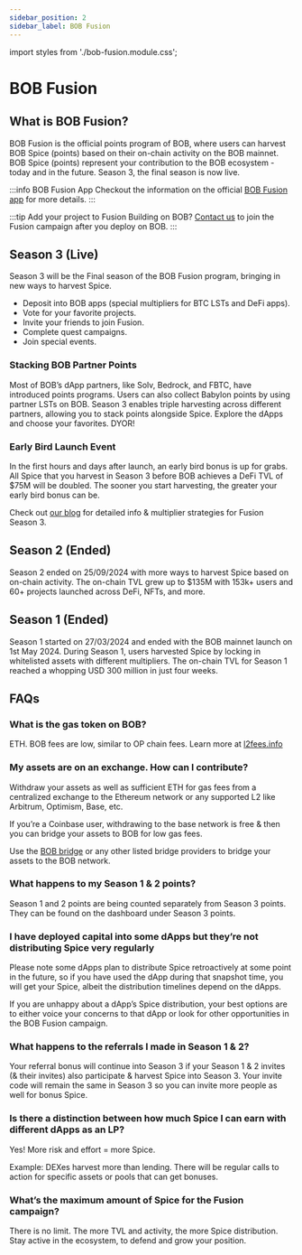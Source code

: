 ```yaml
---
sidebar_position: 2
sidebar_label: BOB Fusion
---
```


import styles from './bob-fusion.module.css';

# BOB Fusion

## What is BOB Fusion?

BOB Fusion is the official points program of BOB, where users can harvest BOB Spice (points) based on their on-chain activity on the BOB mainnet. BOB Spice (points) represent your contribution to the BOB ecosystem - today and in the future. Season 3, the final season is now live.

:::info BOB Fusion App
Checkout the information on the official [BOB Fusion app](https://app.gobob.xyz/fusion?tab=info) for more details.
:::

:::tip Add your project to Fusion
Building on BOB? [Contact us](https://forms.gle/EKYmrAhPsyiQ3ua57) to join the Fusion campaign after you deploy on BOB.
:::

## Season 3 (Live)

Season 3 will be the Final season of the BOB Fusion program, bringing in new ways to harvest Spice.

- Deposit into BOB apps (special multipliers for BTC LSTs and DeFi apps).
- Vote for your favorite projects.
- Invite your friends to join Fusion.
- Complete quest campaigns.
- Join special events.

### Stacking BOB Partner Points

Most of BOB’s dApp partners, like Solv, Bedrock, and FBTC, have introduced points programs. Users can also collect Babylon points by using partner LSTs on BOB. Season 3 enables triple harvesting across different partners, allowing you to stack points alongside Spice. Explore the dApps and choose your favorites. DYOR!

### Early Bird Launch Event

In the first hours and days after launch, an early bird bonus is up for grabs. All Spice that you harvest in Season 3 before BOB achieves a DeFi TVL of $75M will be doubled. The sooner you start harvesting, the greater your early bird bonus can be.

Check out [our blog](https://blog.gobob.xyz/posts/bob-fusion-the-final-season) for detailed info & multiplier strategies for Fusion Season 3.

## Season 2 (Ended)

Season 2 ended on 25/09/2024 with more ways to harvest Spice based on on-chain activity. The on-chain TVL grew up to $135M with 153k+ users and 60+ projects launched across DeFi, NFTs, and more.

## Season 1 (Ended)

Season 1 started on 27/03/2024 and ended with the BOB mainnet launch on 1st May 2024. During Season 1, users harvested Spice by locking in whitelisted assets with different multipliers. The on-chain TVL for Season 1 reached a whopping USD 300 million in just four weeks.

## FAQs

### What is the gas token on BOB?

ETH. BOB fees are low, similar to OP chain fees. Learn more at [l2fees.info](https://l2fees.info/)

### My assets are on an exchange. How can I contribute?

Withdraw your assets as well as sufficient ETH for gas fees from a centralized exchange to the Ethereum network or any supported L2 like Arbitrum, Optimism, Base, etc.

If you’re a Coinbase user, withdrawing to the base network is free & then you can bridge your assets to BOB for low gas fees.

Use the [BOB bridge](https://app.gobob.xyz/bridge) or any other listed bridge providers to bridge your assets to the BOB network.

### What happens to my Season 1 & 2 points?

Season 1 and 2 points are being counted separately from Season 3 points. They can be found on the dashboard under Season 3 points.

### I have deployed capital into some dApps but they’re not distributing Spice very regularly

Please note some dApps plan to distribute Spice retroactively at some point in the future, so if you have used the dApp during that snapshot time, you will get your Spice, albeit the distribution timelines depend on the dApps.

If you are unhappy about a dApp’s Spice distribution, your best options are to either voice your concerns to that dApp or look for other opportunities in the BOB Fusion campaign.

### What happens to the referrals I made in Season 1 & 2?

Your referral bonus will continue into Season 3 if your Season 1 & 2 invites (& their invites) also participate & harvest Spice into Season 3. Your invite code will remain the same in Season 3 so you can invite more people as well for bonus Spice.

### Is there a distinction between how much Spice I can earn with different dApps as an LP?

Yes! More risk and effort = more Spice.

Example: DEXes harvest more than lending.
There will be regular calls to action for specific assets or pools that can get bonuses.

### What’s the maximum amount of Spice for the Fusion campaign?

There is no limit. The more TVL and activity, the more Spice distribution. Stay active in the ecosystem, to defend and grow your position.
